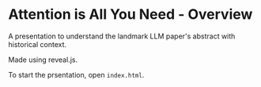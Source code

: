 # Attention is All You Need - Overview

A presentation to understand the landmark LLM paper's abstract with historical context.

Made using reveal.js.

To start the prsentation, open `index.html`.
